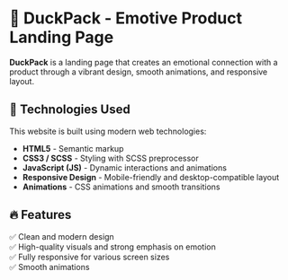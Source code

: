 # 🦆 DuckPack - Emotive Product Landing Page

**DuckPack** is a landing page that creates an emotional connection with a product through a vibrant design, smooth animations, and responsive layout.

## 🚀 Technologies Used

This website is built using modern web technologies:

- **HTML5** - Semantic markup
- **CSS3 / SCSS** - Styling with SCSS preprocessor
- **JavaScript (JS)** - Dynamic interactions and animations
- **Responsive Design** - Mobile-friendly and desktop-compatible layout
- **Animations** - CSS animations and smooth transitions

## 🔥 Features

✅ Clean and modern design  
✅ High-quality visuals and strong emphasis on emotion  
✅ Fully responsive for various screen sizes  
✅ Smooth animations
